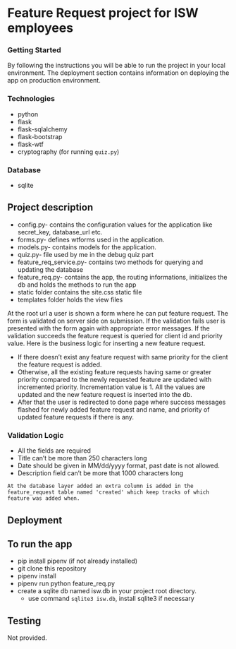 # Feature Request project for ISW employees

### Getting Started

By following the instructions you will be able to run the project in your local environment.
The deployment section contains information on deploying the app on production environment.

### Technologies

* python
* flask
* flask-sqlalchemy
* flask-bootstrap
* flask-wtf
* cryptography (for running ```quiz.py```)

### Database

* sqlite

## Project description
* config.py- contains the configuration values for the application like secret_key, database_url etc.
* forms.py- defines wtforms used in the application.
* models.py- contains models for the application.
* quiz.py- file used by me in the debug quiz part
* feature_req_service.py- contains two methods for querying and updating the database
* feature_req.py- contains the app, the routing informations, initializes the db and 
  holds the methods to run the app
* static folder contains the site.css static file
* templates folder holds the view files 

At the root url a user is shown a form where he can put feature request. The form is validated on server side on submission. If the validation fails user is presented with the form again with appropriate error messages. If the validation succeeds the feature request is queried for client id and priority value. Here is the business logic for inserting a new feature request.
* If there doesn’t exist any feature request with same priority for the client the feature request is added.
* Otherwise, all the existing feature requests having same or greater priority compared to the newly requested feature are updated with incremented priority. Incrementation value is 1. All the values are updated and the new feature request is inserted into the db.
* After that the user is redirected to done page where success messages flashed for newly added feature request and name, and priority of updated feature requests if there is any.

### Validation Logic
* All the fields are required
* Title can’t be more than 250 characters long
* Date should be given in MM/dd/yyyy format, past  date is not allowed.
* Description field can’t be more that 1000 characters long


```
At the database layer added an extra column is added in the feature_request table named 'created' which keep tracks of which feature was added when.
```

## Deployment

## To run the app

* pip install pipenv (if not already installed)
* git clone this repository
* pipenv install
* pipenv run python feature_req.py
* create a sqlite db named isw.db in your project root directory.
  * use command ```sqlite3 isw.db```, install sqlite3 if necessary

## Testing

Not provided.

